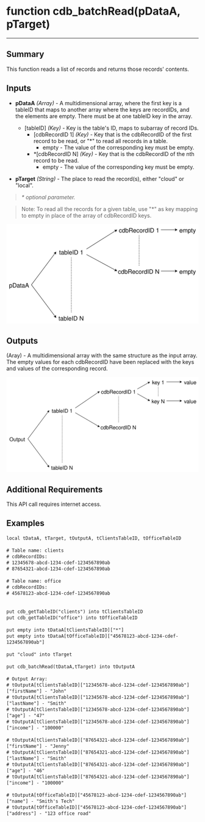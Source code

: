 # function cdb_batchRead(pDataA, pTarget)
---
## Summary
This function reads a list of records and returns those records' contents.

## Inputs
* **pDataA** *(Array)* - A multidimensional array, where the first key is a tableID that maps to another array where the keys are recordIDs, and the elements are empty. There must be at one tableID key in the array.
    * [tableID] *(Key)* - Key is the table's ID, maps to subarray of record IDs.
    	* [cdbRecordID 1] *(Key)* - Key that is the cdbRecordID of the first record to be read, or "*" to read all records in a table. 
    		* empty - The value of the corresponding key must be empty.
    	* *[cdbRecordID N] *(Key)* - Key that is the cdbRecordID of the nth record to be read. 
    		* empty - The value of the corresponding key must be empty.
    		
* **pTarget** *(String)* - The place to read the record(s), either "cloud" or "local".

> _\* optional parameter._

> Note: To read all the records for a given table, use "\*" as key mapping to empty in place of the array of cdbRecordID keys.

![BatchRead input diagram](images/BatchReadInput.svg)
## Outputs
(Aray) - A multidimensional array with the same structure as the input array. The empty values for each cdbRecordID have been replaced with the keys and values of the corresponding record.

![BatchRead output diagram](images/BatchReadOutput.svg)

## Additional Requirements
This API call requires internet access.


## Examples
```livecodeserver
local tDataA, tTarget, tOutputA, tClientsTableID, tOfficeTableID

# Table name: clients	   			
# cdbRecordIDs: 
# 12345678-abcd-1234-cdef-1234567890ab	   
# 87654321-abcd-1234-cdef-1234567890ab
 
# Table name: office
# cdbRecordIDs:
# 45678123-abcd-1234-cdef-1234567890ab


put cdb_getTableID("clients") into tClientsTableID                                       
put cdb_getTableID("office") into tOfficeTableID
     
put empty into tDataA[tClientsTableID]["*"]
put empty into tDataA[tOfficeTableID]["45678123-abcd-1234-cdef-1234567890ab"]

put "cloud" into tTarget
     
put cdb_batchRead(tDataA,tTarget) into tOutputA

# Output Array:
# tOutputA[tClientsTableID]["12345678-abcd-1234-cdef-1234567890ab"]["firstName"] - "John"
# tOutputA[tClientsTableID]["12345678-abcd-1234-cdef-1234567890ab"]["lastName"] - "Smith"
# tOutputA[tClientsTableID]["12345678-abcd-1234-cdef-1234567890ab"]["age"] - "47"
# tOutputA[tClientsTableID]["12345678-abcd-1234-cdef-1234567890ab"]["income"] - "100000"

# tOutputA[tClientsTableID]["87654321-abcd-1234-cdef-1234567890ab"]["firstName"] - "Jenny"
# tOutputA[tClientsTableID]["87654321-abcd-1234-cdef-1234567890ab"]["lastName"] - "Smith"
# tOutputA[tClientsTableID]["87654321-abcd-1234-cdef-1234567890ab"]["age"] - "46"
# tOutputA[tClientsTableID]["87654321-abcd-1234-cdef-1234567890ab"]["income"] - "100000"
                        
# tOutputA[tOfficeTableID]["45678123-abcd-1234-cdef-1234567890ab"]["name"] - "Smith's Tech"
# tOutputA[tOfficeTableID]["45678123-abcd-1234-cdef-1234567890ab"]["address"] - "123 office road"                                                                   
```
